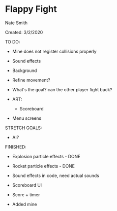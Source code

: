 # Flappy Fight

Nate Smith

Created: 3/2/2020


TO DO:

- Mine does not register collisions properly

- Sound effects

- Background

- Refine movement?

- What's the goal? can the other player fight back?

- ART:
	- Scoreboard

- Menu screens

STRETCH GOALS:

- AI?


FINISHED:

- Explosion particle effects - DONE

- Rocket particle effects - DONE

- Sound effects in code, need actual sounds

- Scoreboard UI

- Score + timer

- Added mine
